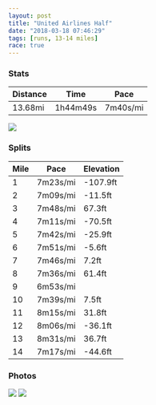 ```yaml
---
layout: post
title: "United Airlines Half"
date: "2018-03-18 07:46:29"
tags: [runs, 13-14 miles]
race: true
---
```


### Stats

| Distance | Time | Pace |
|----------|------|------|
|13.68mi|1h44m49s|7m40s/mi|

<img src='https://maps.googleapis.com/maps/api/staticmap?maptype=roadmap&path=enc:_rfwFt{mbMcS~IkHrKsmArv@m^xMoBhDuXtGglB~z@dEiYdBaCuBag@^_Lc`@oPrDaXgQs@aYaNqOqAeQvLg\fEoQ}IsVgDg^}XsGhTqFr_@wJzT{NdSmC~Ty@yHmPsEyJuKsJoBaA}B_[mNHiMwNqKdA{KqAqEgEyByCmG}EiBgG~@eGsIcNwC{RuOaCkHLkHwCaE{YwQyQ|@sNwMiLFQrCfD`JeCxIhEtLnJbFrErGxGhAhEvLvC`CvNg@`KpL~Hn@`SnX&key=AIzaSyC1MId7bFpkLXNAaYhBSTb8jLyiSqzbDtM&size=800x800&markers=color:yellow|label:S|40.6712,-73.96811&markers=color:green|label:F|40.77792999999999,-73.97355000000005'>

### Splits

| Mile | Pace | Elevation |
|------|------|-----------|
|1|7m23s/mi|-107.9ft|
|2|7m09s/mi|-11.5ft|
|3|7m48s/mi|67.3ft|
|4|7m11s/mi|-70.5ft|
|5|7m42s/mi|-25.9ft|
|6|7m51s/mi|-5.6ft|
|7|7m46s/mi|7.2ft|
|8|7m36s/mi|61.4ft|
|9|6m53s/mi||
|10|7m39s/mi|7.5ft|
|11|8m15s/mi|31.8ft|
|12|8m06s/mi|-36.1ft|
|13|8m31s/mi|36.7ft|
|14|7m17s/mi|-44.6ft|

### Photos
<img src='https://dgtzuqphqg23d.cloudfront.net/DxSStHnUBxMEElxtszkh6uKk4ivdQH2pJs5imUIXd-k-614x768.jpg'>

<img src='https://dgtzuqphqg23d.cloudfront.net/Oo6yBR56mFqHqJux7lDvlEh3pfxQSzgrQPSxvl96J1s-592x768.jpg'>
